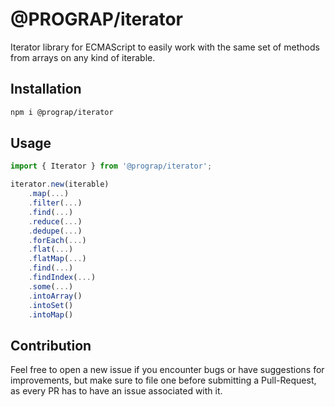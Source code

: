 # @PROGRAP/iterator

Iterator library for ECMAScript to easily work with the same set of methods from arrays on any kind of iterable.

## Installation
```bash
npm i @prograp/iterator
```

## Usage
```js
import { Iterator } from '@prograp/iterator';

iterator.new(iterable)
    .map(...)
    .filter(...)
    .find(...)
    .reduce(...)
    .dedupe(...)
    .forEach(...)
    .flat(...)
    .flatMap(...)
    .find(...)
    .findIndex(...)
    .some(...)
    .intoArray()
    .intoSet()
    .intoMap()
```

## Contribution
Feel free to open a new issue if you encounter bugs or have suggestions for improvements,
but make sure to file one before submitting a Pull-Request, as every PR has to have an issue associated with it.
